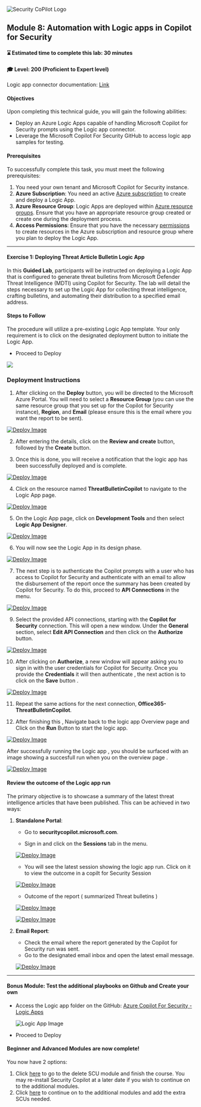 ![Security CoPilot Logo](https://github.com/Azure/Copilot-For-Security/blob/main/Images/ic_fluent_copilot_64_64%402x.png)
## Module 8: Automation with Logic apps in Copilot for Security

#### ⌛ Estimated time to complete this lab: 30 minutes
#### 🎓 Level: 200 (Proficient to Expert level)

Logic app connector documentation: [Link](https://learn.microsoft.com/en-us/security-copilot/connector_logicapp)

#### Objectives
Upon completing this technical guide, you will gain the following abilities:

* Deploy an Azure Logic Apps capable of handling Microsoft Copilot for Security prompts using the Logic app connector.
* Leverage the Microsoft Copilot For Security GitHub to access logic app samples for testing.

#### Prerequisites
To successfully complete this task, you must meet the following prerequisites:

1. You need your own tenant and Microsoft Copilot for Security instance.
2. **Azure Subscription**: You need an active [Azure subscription](https://azure.microsoft.com/en-us/free/) to create and deploy a Logic App.
3. **Azure Resource Group**: Logic Apps are deployed within [Azure resource groups](https://docs.microsoft.com/en-us/azure/azure-resource-manager/management/manage-resource-groups). Ensure that you have an appropriate resource group created or create one during the deployment process.
4. **Access Permissions**: Ensure that you have the necessary [permissions](https://docs.microsoft.com/en-us/azure/role-based-access-control/overview) to create resources in the Azure subscription and resource group where you plan to deploy the Logic App.
---

#### **Exercise 1: Deploying Threat Article Bulletin Logic App**

In this **Guided Lab**, participants will be instructed on deploying a Logic App that is configured to generate threat bulletins from Microsoft Defender Threat Intelligence (MDTI) using Copilot for Security. The lab will detail the steps necessary to set up the Logic App for collecting threat intelligence, crafting bulletins, and automating their distribution to a specified email address.

#### Steps to Follow 
The procedure will utilize a pre-existing Logic App template. Your only requirement is to click on the designated deployment button to initiate the Logic App.
- Proceed to Deploy
<a href="https://portal.azure.com/#create/Microsoft.Template/uri/https%3A%2F%2Fraw.githubusercontent.com%2FAzure%2FCopilot-For-Security%2Fmain%2FLogic%2520Apps%2FThreatBulletinCopilot%2Fazuredeploy.json" target="_blank">
    <img src="https://aka.ms/deploytoazurebutton"/>

</a>

### Deployment Instructions

1. After clicking on the **Deploy** button, you will be directed to the Microsoft Azure Portal. You will need to select a **Resource Group** (you can use the same resource group that you set up for the Copilot for Security instance), **Region**, and **Email** (please ensure this is the email where you want the report to be sent).

[![Deploy Image](../Images/deploy1.png)](../Images/deploy1.png)


2. After entering the details, click on the **Review and create** button, followed by the **Create** button.

3. Once this is done, you will receive a notification that the logic app has been successfully deployed and is complete.

[![Deploy Image](../Images/deploy2.png)](../Images/deploy2.png)

4. Click on the resource named **ThreatBulletinCopilot** to navigate to the Logic App page.

[![Deploy Image](../Images/deploy3.png)](../Images/deploy3.png)

5. On the Logic App page, click on **Development Tools** and then select **Logic App Designer**.

[![Deploy Image](../Images/deploy5.png)](../Images/deploy5.png)


6. You will now see the Logic App in its design phase.

[![Deploy Image](../Images/deploy6.png)](../Images/deploy6.png)


7. The next step is to authenticate the Copilot prompts with a user who has access to Copilot for Security and authenticate with an email to allow the disbursement of the report once the summary has been created by Copilot for Security.
To do this, proceed to **API Connections** in the menu.

[![Deploy Image](../Images/deploy7.png)](../Images/deploy7.png)

9. Select the provided API connections, starting with the **Copilot for Security** connection. This will open a new window. Under the **General** section, select **Edit API Connection** and then click on the **Authorize** button.

[![Deploy Image](../Images/deploy8.png)](../Images/deploy8.png)


10. After clicking on **Authorize**, a new window will appear asking you to sign in with the user credentials for Copilot for Security. Once you provide the **Credentials** it will then authenticate , the next action is to click on the **Save** button .

[![Deploy Image](../Images/deploy9.png)](../Images/deploy9.png)


11. Repeat the same actions for the next connection, **Office365-ThreatBulletinCopilot**.



12. After finishing this , Navigate back to the logic app Overview page and Click on the **Run** Button to start the logic app.

[![Deploy Image](../Images/deploy10.png)](../Images/deploy10.png)

After successfully running the Logic app , you should be surfaced with an image showing a succesfull run when you on the overview page .

[![Deploy Image](../Images/deploy11.png)](../Images/deploy11.png)


#### Review the outcome of the Logic app run 

The primary objective is to showcase a summary of the latest threat intelligence articles that have been published. This can be achieved in two ways:

1. **Standalone Portal**: 
   - Go to **securitycopilot.microsoft.com**.

   - Sign in and click on the **Sessions** tab in the menu.
  
   [![Deploy Image](../Images/deploy12.png)](../Images/deploy12.png)
   
   - You will see the latest session showing the logic app run. Click on it to view the outcome in a copilt for Security Session

   [![Deploy Image](../Images/deploy13.png)](../Images/deploy13.png)
   
   - Outcome of the report ( summarized Threat bulletins )
  
   [![Deploy Image](../Images/deploy14.png)](../Images/deploy14.png)

   [![Deploy Image](../Images/Threatbuletin2.png)](../Images/Threatbuletin2.png)

   

3. **Email Report**:
   - Check the email where the report generated by the Copilot for Security run was sent.
   - Go to the designated email inbox and open the latest email message.
     
   [![Deploy Image](../Images/deploy15.png)](../Images/deploy15.png)


---

#### **Bonus Module: Test the additional playbooks on Github and Create your own**

- Access the Logic app folder on the GitHub: [Azure Copilot For Security - Logic Apps](https://github.com/Azure/Copilot-For-Security/tree/main/Logic%20Apps)

   ![Logic App Image](https://github.com/Azure/Copilot-For-Security/raw/main/Images/Logicapp%20images/logicapp10.png)

- Proceed to Deploy

<!---Click [here](https://aka.ms/CFSDeleteSCU) to complete go to the delete SCU module and complete the Beginner & Advanced modules. Alternatively, click [here](https://aka.ms/CfSModule9) to go to the Additional Modules, starting with the Embedded Microsoft Defender experience. Please remember you will need to allocate more SCU's to complete these modules. --->

#### Beginner and Advanced Modules are now complete!
You now have 2 options:
1. Click [here](Deleting-SCU.md) to go to the delete SCU module and finish the course. You may re-install Security Copilot at a later date if you wish to continue on to the additional modules. 
2. Click [here](AdditionalSCUs.md) to continue on to the additional modules and add the extra SCUs needed.
